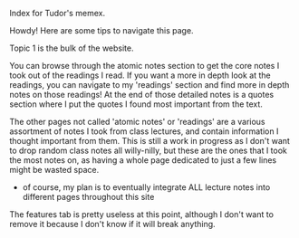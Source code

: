 Index for Tudor's memex.


Howdy! Here are some tips to navigate this page.


Topic 1 is the bulk of the website. 

You can browse through the atomic notes section to get the core notes I took out of the readings I read. If you want a more in depth look at the readings, you can navigate to my 'readings' section and find more in depth notes on those readings! At the end of those detailed notes is a quotes section where I put the quotes I found most important from the text.

The other pages not called 'atomic notes' or 'readings' are a various assortment of notes I took from class lectures, and contain information I thought important from them. This is still a work in progress as I don't want to drop random class notes all willy-nilly, but these are the ones that I took the most notes on, as having a whole page dedicated to just a few lines might be wasted space.
- of course, my plan is to eventually integrate ALL lecture notes into different pages throughout this site

The features tab is pretty useless at this point, although I don't want to remove it because I don't know if it will break anything.

